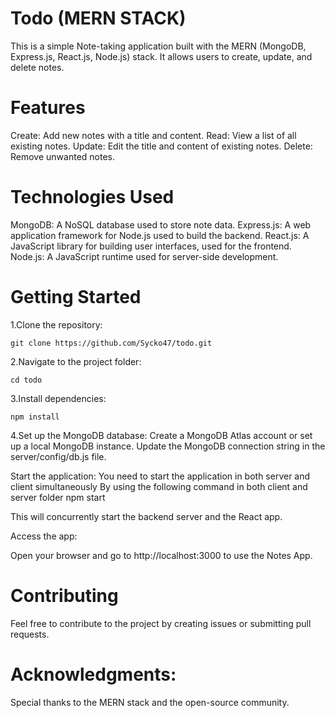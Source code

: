 # Todo (MERN STACK)

This is a simple Note-taking application built with the MERN (MongoDB, Express.js, React.js, Node.js) stack. It allows users to create, update, and delete notes.

# Features
Create: Add new notes with a title and content.
Read: View a list of all existing notes.
Update: Edit the title and content of existing notes.
Delete: Remove unwanted notes.

# Technologies Used
MongoDB: A NoSQL database used to store note data.
Express.js: A web application framework for Node.js used to build the backend.
React.js: A JavaScript library for building user interfaces, used for the frontend.
Node.js: A JavaScript runtime used for server-side development.

# Getting Started

1.Clone the repository:

    git clone https://github.com/Sycko47/todo.git

2.Navigate to the project folder:

    cd todo

3.Install dependencies:

    npm install

4.Set up the MongoDB database:
    Create a MongoDB Atlas account or set up a local MongoDB instance.
    Update the MongoDB connection string in the server/config/db.js file.

Start the application:
  You need to start the application in both server and client simultaneously
  By using the following command in both client and server folder
    npm start

This will concurrently start the backend server and the React app.

Access the app:

Open your browser and go to http://localhost:3000 to use the Notes App.

# Contributing

Feel free to contribute to the project by creating issues or submitting pull requests.

# Acknowledgments:

Special thanks to the MERN stack and the open-source community.
